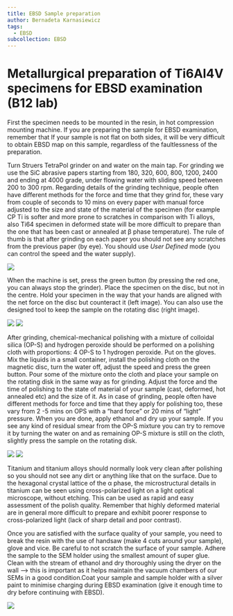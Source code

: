 ```yaml
---
title: EBSD Sample preparation
author: Bernadeta Karnasiewicz
tags:
  - EBSD
subcollection: EBSD
---
```


# Metallurgical preparation of Ti6Al4V specimens for EBSD examination (B12 lab)

First the specimen needs to be mounted in the resin, in hot compression mounting machine. If you are preparing the sample for EBSD examination, remember that If your sample is 
not flat on both sides, it will be very difficult to obtain EBSD map on this sample, regardless of the faultlessness of the preparation.

Turn Struers TetraPol grinder on and water on the main tap. For grinding we use the SiC abrasive papers starting from 180, 320, 600, 800, 1200, 2400 and ending at 4000 grade, under flowing water with sliding speed between 200 to 300 rpm. Regarding details of the grinding technique, people often have different methods for the force and time that they grind for, these vary from couple of seconds to 10 mins on every paper with manual force adjusted to the size and state of the material of the specimen (for example CP Ti is softer and more prone to scratches in comparison with Ti alloys, also Ti64 specimen in deformed state will be more difficult to prepare than the one that has been cast or annealed at β phase temperature). The rule of thumb is that after grinding on each paper you should not see any scratches from the previous paper (by eye). You should use *User Defined* mode (you can control the speed and the water supply).

![](/wiki/assets/images/posts/prep_Picture1.jpg) 

When the machine is set, press the green button (by pressing the red one, you can always stop the grinder).
Place the specimen on the disc, but not in the centre. Hold your specimen in the way that your hands are aligned with the net force on the disc but counteract it (left image).
You can also use the designed tool to keep the sample on the rotating disc (right image). 

![](/wiki/assets/images/posts/prep_Picture2.jpg) 
![](/wiki/assets/images/posts/prep_Picture3.jpg) 


After grinding, chemical-mechanical polishing with a mixture of colloidal silica (OP-S) and hydrogen peroxide should be performed on a polishing cloth with proportions:
4 OP-S to 1 hydrogen peroxide. Put on the gloves. Mix the liquids in a small container, install the polishing cloth on the magnetic disc, turn the water off, adjust the speed 
and press the green button. Pour some of the mixture onto the cloth and place your sample on the rotating disk in the same way as for grinding. Adjust the force and the time 
of polishing to the state of material of your sample (cast, deformed, hot annealed etc) and the size of it. As in case of grinding, people often have different methods for 
force and time that they apply for polishing too, these vary from 2 -5 mins on OPS with a “hard force” or 20 mins of “light” pressure. When you are done, apply ethanol and dry 
up your sample. If you see any kind of residual smear from the OP-S mixture you can try to remove it by turning the water on and as remaining OP-S mixture is still on the cloth, 
slightly press the sample on the rotating disk. 

![](/wiki/assets/images/posts/prep_Picture4.jpg) 
![](/wiki/assets/images/posts/prep_Picture5.jpg) 


Titanium and titanium alloys should normally look very clean after polishing so you should not see any dirt or anything like that on the surface. Due to the hexagonal 
crystal lattice of the α phase, the microstructural details in titanium can be seen using cross-polarized light on a light optical microscope, without etching. This can be used as rapid and easy assessment of the polish quality. Remember that highly deformed material are in general more difficult to prepare and exhibit poorer response to cross-polarized light (lack of sharp detail and poor contrast). 

Once you are satisfied with the surface quality of your sample, you need to break the resin with the use of handsaw (make 4 cuts around your sample), glove and vice. Be careful to not scratch the surface of your sample. Adhere the sample to the SEM holder using the smallest amount of super glue. Clean with the stream of ethanol and dry thoroughly using the dryer on the wall --> this is important as it helps maintain the vacuum chambers of our SEMs in a good condition.Coat your sample and sample holder with a silver paint to minimise charging during EBSD examination (give it enough time to dry before continuing with EBSD). 

![](/wiki/assets/images/posts/prep_Picture6.jpg) 
